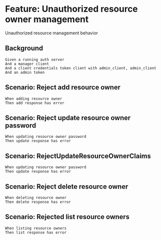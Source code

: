 # Feature: Unauthorized resource owner management

Unauthorized resource management behavior

## Background

    Given a running auth server
    And a manager client
    And a client credentials token client with admin_client, admin_client
    And an admin token

## Scenario: Reject add resource owner

    When adding resource owner
    Then add response has error

## Scenario: Reject update resource owner password

    When updating resource owner password
    Then update response has error

## Scenario: RejectUpdateResourceOwnerClaims

    When updating resource owner password
    Then update response has error

## Scenario: Reject delete resource owner

    When deleting resource owner
    Then delete response has error

## Scenario: Rejected list resource owners

    When listing resource owners
    Then list response has error
